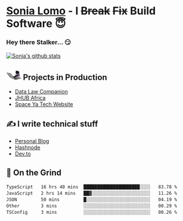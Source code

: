 # [Sonia Lomo](https://sonylomo.github.io/) - I ~~Break~~ ~~Fix~~ Build Software 😇
### Hey there Stalker... 😏 

<a href="https://github.com/sonylomo/github-readme-stats">
  <img align="center" src="https://media.giphy.com/media/lU05nFSW6Y2A/giphy.gif" alt="Sonia's github stats" />
</a>

## <img src="assets/devcat.gif" width="40"> Projects in Production
- [Data Law Companion](https://datalawcompanion.org/)
- [JHUB Africa](https://jhubafrica.com/)
- [Space Ya Tech Website](https://www.spaceyatech.com/)

## ✍️ I write technical stuff
- [Personal Blog](https://sonylomo-github-io.vercel.app/blog)
- [Hashnode](https://sonylomo.hashnode.dev/)
- [Dev.to](https://dev.to/sonylomo)

## 🤡 On the Grind
<!--START_SECTION:waka-->

```txt
TypeScript   16 hrs 40 mins  █████████████████████░░░░   83.78 %
JavaScript   2 hrs 14 mins   ██▓░░░░░░░░░░░░░░░░░░░░░░   11.26 %
JSON         50 mins         █░░░░░░░░░░░░░░░░░░░░░░░░   04.19 %
Other        3 mins          ░░░░░░░░░░░░░░░░░░░░░░░░░   00.29 %
TSConfig     3 mins          ░░░░░░░░░░░░░░░░░░░░░░░░░   00.26 %
```

<!--END_SECTION:waka-->
